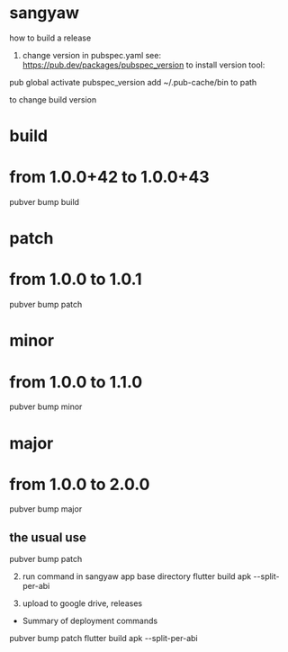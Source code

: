 # sangyaw
how to build a release

1) change version in pubspec.yaml
see: https://pub.dev/packages/pubspec_version
to install version tool:

pub global activate pubspec_version
add ~/.pub-cache/bin to path

to change build version 

# build
# from  1.0.0+42 to 1.0.0+43
pubver bump build

# patch
# from 1.0.0 to 1.0.1
pubver bump patch

# minor
# from 1.0.0 to 1.1.0
pubver bump minor

# major
# from 1.0.0 to 2.0.0
pubver bump major

## the usual use
pubver bump patch



2) run command in sangyaw app base directory
flutter build apk --split-per-abi


3) upload to google drive, releases


- Summary of deployment commands

pubver bump patch
flutter build apk --split-per-abi

